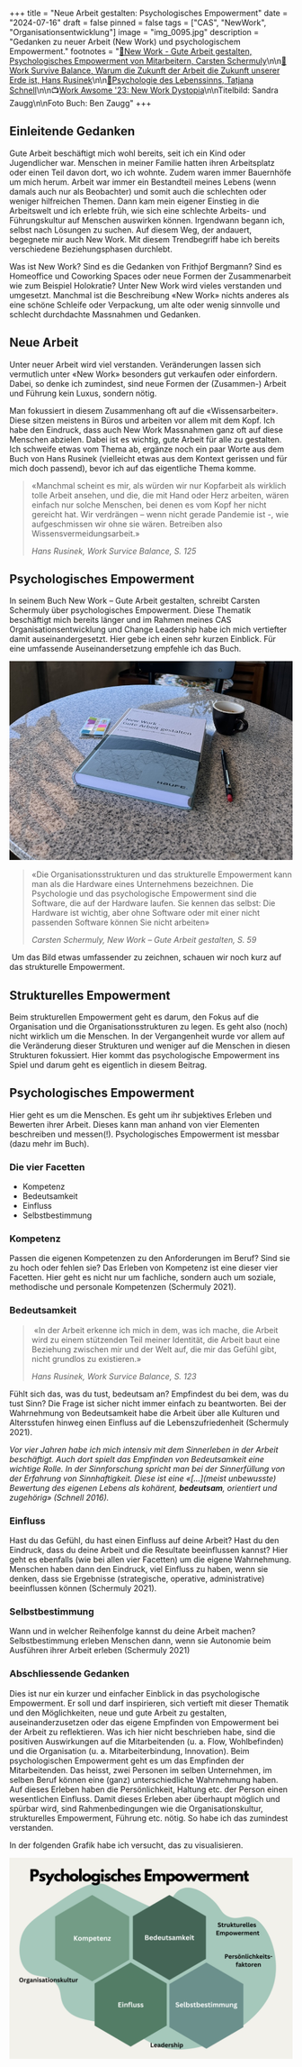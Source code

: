 +++
title = "Neue Arbeit gestalten: Psychologisches Empowerment"
date = "2024-07-16"
draft = false
pinned = false
tags = ["CAS", "NewWork", "Organisationsentwicklung"]
image = "img_0095.jpg"
description = "Gedanken zu neuer Arbeit (New Work) und psychologischem Empowerment."
footnotes = "[📘New Work - Gute Arbeit gestalten, Psychologisches Empowerment von Mitarbeitern, Carsten Schermuly](https://www.exlibris.ch/de/buecher-buch/deutschsprachige-buecher/carsten-c-schermuly/new-work-gute-arbeit-gestalten/id/9783648176290/)\n\n[📘](https://www.exlibris.ch/de/buecher-buch/deutschsprachige-buecher/carsten-c-schermuly/new-work-gute-arbeit-gestalten/id/9783648150023/)[Work Survive Balance, Warum die Zukunft der Arbeit die Zukunft unserer Erde ist, Hans Rusinek](https://www.exlibris.ch/de/buecher-buch/deutschsprachige-buecher/hans-rusinek/work-survive-balance/id/9783451399657/)\n\n[📘](https://www.exlibris.ch/de/buecher-buch/deutschsprachige-buecher/carsten-c-schermuly/new-work-gute-arbeit-gestalten/id/9783648150023/)[Psychologie des Lebenssinns, Tatjana Schnell](https://www.exlibris.ch/de/buecher-buch/e-books-deutsch/tatjana-schnell/psychologie-des-lebenssinns/id/9783662489222/)\n\n📺[Work Awsome '23: New Work Dystopia](<Work Awesome '23: New Work Dystopia>)\n\nTitelbild: Sandra Zaugg\n\nFoto Buch: Ben Zaugg"
+++
## Einleitende Gedanken

Gute Arbeit beschäftigt mich wohl bereits, seit ich ein Kind oder Jugendlicher war. Menschen in meiner Familie hatten ihren Arbeitsplatz oder einen Teil davon dort, wo ich wohnte. Zudem waren immer Bauernhöfe um mich herum. Arbeit war immer ein Bestandteil meines Lebens (wenn damals auch nur als Beobachter) und somit auch die schlechten oder weniger hilfreichen Themen. Dann kam mein eigener Einstieg in die Arbeitswelt und ich erlebte früh, wie sich eine schlechte Arbeits- und Führungskultur auf Menschen auswirken können. Irgendwann begann ich, selbst nach Lösungen zu suchen. Auf diesem Weg, der andauert, begegnete mir auch New Work. Mit diesem Trendbegriff habe ich bereits verschiedene Beziehungsphasen durchlebt. 

Was ist New Work? Sind es die Gedanken von Frithjof Bergmann? Sind es Homeoffice und Coworking Spaces oder neue Formen der Zusammenarbeit wie zum Beispiel Holokratie? Unter New Work wird vieles verstanden und umgesetzt. Manchmal ist die Beschreibung «New Work» nichts anderes als eine schöne Schleife oder Verpackung, um alte oder wenig sinnvolle und schlecht durchdachte Massnahmen und Gedanken. 

## **Neue Arbeit** 

Unter neuer Arbeit wird viel verstanden. Veränderungen lassen sich vermutlich unter «New Work» besonders gut verkaufen oder einfordern. Dabei, so denke ich zumindest, sind neue Formen der (Zusammen-) Arbeit und Führung kein Luxus, sondern nötig. 

Man fokussiert in diesem Zusammenhang oft auf die «Wissensarbeiter». Diese sitzen meistens in Büros und arbeiten vor allem mit dem Kopf. Ich habe den Eindruck, dass auch New Work Massnahmen ganz oft auf diese Menschen abzielen. Dabei ist es wichtig, gute Arbeit für alle zu gestalten. Ich schweife etwas vom Thema ab, ergänze noch ein paar Worte aus dem Buch von Hans Rusinek (vielleicht etwas aus dem Kontext gerissen und für mich doch passend), bevor ich auf das eigentliche Thema komme. 

> «Manchmal scheint es mir, als würden wir nur Kopfarbeit als wirklich tolle Arbeit ansehen, und die, die mit Hand oder Herz arbeiten, wären einfach nur solche Menschen, bei denen es vom Kopf her nicht gereicht hat. Wir verdrängen – wenn nicht gerade Pandemie ist -, wie aufgeschmissen wir ohne sie wären. Betreiben also Wissensvermeidungsarbeit.» 
>
> *Hans Rusinek, Work Survice Balance, S. 125*

## Psychologisches Empowerment

In seinem Buch New Work – Gute Arbeit gestalten, schreibt Carsten Schermuly über psychologisches Empowerment. Diese Thematik beschäftigt mich bereits länger und im Rahmen meines CAS Organisationsentwicklung und Change Leadership habe ich mich vertiefter damit auseinandergesetzt. Hier gebe ich einen sehr kurzen Einblick. Für eine umfassende Auseinandersetzung empfehle ich das Buch. 

![](img_9941.jpg)

> «Die Organisationsstrukturen und das strukturelle Empowerment kann man als die Hardware eines Unternehmens bezeichnen. Die Psychologie und das psychologische Empowerment sind die Software, die auf der Hardware laufen. Sie kennen das selbst: Die Hardware ist wichtig, aber ohne Software oder mit einer nicht passenden Software können Sie nicht arbeiten»  
>
> *Carsten Schermuly, New Work – Gute Arbeit gestalten, S. 59*

 Um das Bild etwas umfassender zu zeichnen, schauen wir noch kurz auf das strukturelle Empowerment.

## Strukturelles Empowerment

Beim strukturellen Empowerment geht es darum, den Fokus auf die Organisation und die Organisationsstrukturen zu legen. Es geht also (noch) nicht wirklich um die Menschen. In der Vergangenheit wurde vor allem auf die Veränderung dieser Strukturen und weniger auf die Menschen in diesen Strukturen fokussiert. Hier kommt das psychologische Empowerment ins Spiel und darum geht es eigentlich in diesem Beitrag. 

## Psychologisches Empowerment

Hier geht es um die Menschen. Es geht um ihr subjektives Erleben und Bewerten ihrer Arbeit. Dieses kann man anhand von vier Elementen beschreiben und messen(!). Psychologisches Empowerment ist messbar (dazu mehr im Buch). 

### Die vier Facetten 

* Kompetenz
* Bedeutsamkeit
* Einfluss
* Selbstbestimmung

### Kompetenz

Passen die eigenen Kompetenzen zu den Anforderungen im Beruf? Sind sie zu hoch oder fehlen sie? Das Erleben von Kompetenz ist eine dieser vier Facetten. Hier geht es nicht nur um fachliche, sondern auch um soziale, methodische und personale Kompetenzen (Schermuly 2021).

### **Bedeutsamkeit**

>  «In der Arbeit erkenne ich mich in dem, was ich mache, die Arbeit wird zu einem stützenden Teil meiner Identität, die Arbeit baut eine Beziehung zwischen mir und der Welt auf, die mir das Gefühl gibt, nicht grundlos zu existieren.» 
>
> *Hans Rusinek, Work Survice Balance, S. 123*

Fühlt sich das, was du tust, bedeutsam an? Empfindest du bei dem, was du tust Sinn? Die Frage ist sicher nicht immer einfach zu beantworten. Bei der Wahrnehmung von Bedeutsamkeit habe die Arbeit über alle Kulturen und Altersstufen hinweg einen Einfluss auf die Lebenszufriedenheit (Schermuly 2021).

*Vor vier Jahren habe ich mich intensiv mit dem Sinnerleben in der Arbeit beschäftigt. Auch dort spielt das Empfinden von Bedeutsamkeit eine wichtige Rolle. In der Sinnforschung spricht man bei der Sinnerfüllung von der Erfahrung von Sinnhaftigkeit. Diese ist eine «\[…](meist unbewusste) Bewertung des eigenen Lebens als kohärent, **bedeutsam**, orientiert und zugehörig» (Schnell 2016).* 

### Einfluss

Hast du das Gefühl, du hast einen Einfluss auf deine Arbeit? Hast du den Eindruck, dass du deine Arbeit und die Resultate beeinflussen kannst? Hier geht es ebenfalls (wie bei allen vier Facetten) um die eigene Wahrnehmung. Menschen haben dann den Eindruck, viel Einfluss zu haben, wenn sie denken, dass sie Ergebnisse (strategische, operative, administrative) beeinflussen können (Schermuly 2021).

### Selbstbestimmung

Wann und in welcher Reihenfolge kannst du deine Arbeit machen? Selbstbestimmung erleben Menschen dann, wenn sie Autonomie beim Ausführen ihrer Arbeit erleben (Schermuly 2021)

### Abschliessende Gedanken

Dies ist nur ein kurzer und einfacher Einblick in das psychologische Empowerment. Er soll und darf inspirieren, sich vertieft mit dieser Thematik und den Möglichkeiten, neue und gute Arbeit zu gestalten, auseinanderzusetzen oder das eigene Empfinden von Empowerment bei der Arbeit zu reflektieren. Was ich hier nicht beschrieben habe, sind die positiven Auswirkungen auf die Mitarbeitenden (u. a. Flow, Wohlbefinden) und die Organisation (u. a. Mitarbeiterbindung, Innovation). Beim psychologischen Empowerment geht es um das Empfinden der Mitarbeitenden. Das heisst, zwei Personen im selben Unternehmen, im selben Beruf können eine (ganz) unterschiedliche Wahrnehmung haben. Auf dieses Erleben haben die Persönlichkeit, Haltung etc. der Person einen wesentlichen Einfluss. Damit dieses Erleben aber überhaupt möglich und spürbar wird, sind Rahmenbedingungen wie die Organisationskultur, strukturelles Empowerment, Führung etc. nötig. So habe ich das zumindest verstanden. 

In der folgenden Grafik habe ich versucht, das zu visualisieren.  

![Eigene Visualisierung inspiriert von: New Work – gute Arbeit gestalten, C. Schermuly](transformationale-fu-hrung-2.png)